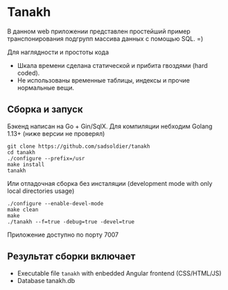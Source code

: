# Tanakh

В данном web приложении представлен простейший пример транспонирования подгрупп 
массива данных с помощью SQL. =)

Для наглядности и простоты кода
- Шкала времени сделана статической и прибита гвоздями (hard coded).
- Не использованы временные таблицы, индексы и прочие нормальные вещи.

## Сборка и запуск

Бэкенд написан на Go + Gin/SqlX.
Для компиляции небходим Golang 1.13+ (ниже версии не проверял)

    git clone https://github.com/sadsoldier/tanakh
    cd tanakh
    ./configure --prefix=/usr
    make install
    tanakh

Или отладочная сборка  без инсталяции 
(development mode with only local directories usage)

    ./configure --enable-devel-mode
    make clean
    make
    ./tanakh --f=true -debug=true -devel=true

Приложение доступно по порту 7007

## Результат сборки включает

- Executable file `tanakh` with enbedded Angular frontend (CSS/HTML/JS)
- Database tanakh.db

